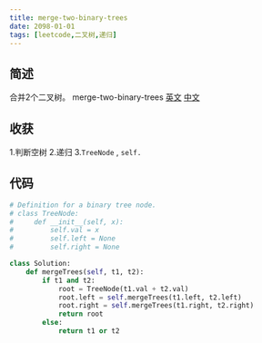 ```yaml
---
title: merge-two-binary-trees
date: 2098-01-01
tags: [leetcode,二叉树,递归]
---
```

## 简述
合并2个二叉树。
merge-two-binary-trees [英文](https://leetcode.com/problems/merge-two-binary-trees/) [中文](https://leetcode-cn.com/problems/merge-two-binary-trees/)
## 收获
1.判断空树
2.递归
3.`TreeNode` , `self.`
<!-- more -->

## 代码
```py
# Definition for a binary tree node.
# class TreeNode:
#     def __init__(self, x):
#         self.val = x
#         self.left = None
#         self.right = None

class Solution:
    def mergeTrees(self, t1, t2):
        if t1 and t2:
            root = TreeNode(t1.val + t2.val)
            root.left = self.mergeTrees(t1.left, t2.left)
            root.right = self.mergeTrees(t1.right, t2.right)
            return root
        else:
            return t1 or t2

```
